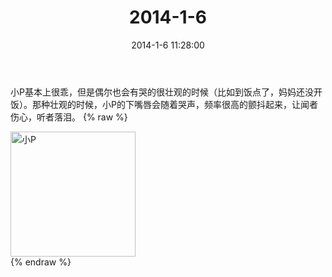 ﻿---
title: "2014-1-6"
date: 2014-1-6 11:28:00
tags:
categories: 爸爸
---
小P基本上很乖，但是偶尔也会有哭的很壮观的时候（比如到饭点了，妈妈还没开饭）。那种壮观的时候，小P的下嘴唇会随着哭声，频率很高的颤抖起来，让闻者伤心，听者落泪。
{% raw %}
<div style="width:500 px">
<div style="float:left; width:100 px"><img src="/images/4065dfcbjw1ec9nvaztpwj21i82iou0x.jpg" width="200" alt="小P"></div>
<div style="clear:both"></div>
</div>
{% endraw %}